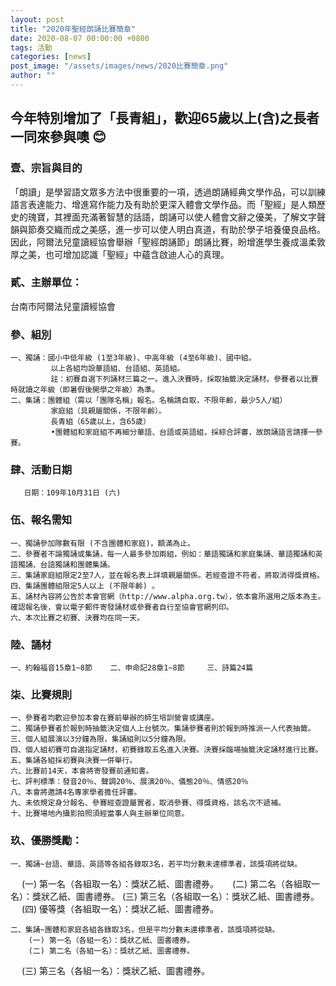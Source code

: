 ```yaml
---
layout: post
title: "2020年聖經朗誦比賽簡章"
date: 2020-08-07 00:00:00 +0800
tags: 活動
categories: [news]
post_image: "/assets/images/news/2020比賽簡章.png"
author: ""
---
```


## 今年特別增加了「長青組」，歡迎65歲以上(含)之長者一同來參與噢 😊


### 壹、宗旨與目的
「朗讀」是學習語文眾多方法中很重要的一項，透過朗誦經典文學作品，可以訓練語言表達能力、增進寫作能力及有助於更深入體會文學作品。而「聖經」是人類歷史的瑰寶，其裡面充滿著智慧的話語，朗誦可以使人體會文辭之優美，了解文字聲韻與節奏交織而成之美感，進一步可以使人明白真道，有助於學子培養優良品格。因此，阿爾法兒童讀經協會舉辦「聖經朗誦節」朗誦比賽，盼增進學生養成溫柔敦厚之美，也可增加認識「聖經」中蘊含啟迪人心的真理。

### 貳、主辦單位：
   台南市阿爾法兒童讀經協會

### 參、組別
    一、獨誦：國小中低年級 (1至3年級)、中高年級 (4至6年級)、國中組。
             以上各組均設華語組、台語組、英語組。
             註：初賽自選下列誦材三篇之一。進入決賽時，採取抽籤決定誦材。參賽者以比賽時就讀之年級（即暑假後開學之年級）為準。
    二、集誦：團體組（需以「團隊名稱」報名。名稱請自取，不限年齡，最少5人/組）
             家庭組（具親屬關係，不限年齡）。 
             長青組（65歲以上，含65歲）
             •團體組和家庭組不再細分華語、台語或英語組，採綜合評審，故朗誦語言請擇一參賽。

### 肆、活動日期
       日期：109年10月31日 (六)

### 伍、報名需知
    一、獨誦參加隊數有限 (不含團體和家庭)，額滿為止。
    二、參賽者不論獨誦或集誦，每一人最多參加兩組，例如：華語獨誦和家庭集誦、華語獨誦和英語獨誦、台語獨誦和團體集誦。 
    三、集誦家庭組限定2至7人，並在報名表上詳填親屬關係。若經查證不符者，將取消得獎資格。
    四、集誦團體組限定5人以上 (不限年齡) 。
    五、誦材內容將公告於本會官網（http://www.alpha.org.tw），依本會所選用之版本為主。確認報名後，會以電子郵件寄發誦材或參賽者自行至協會官網列印。
    六、本次比賽之初賽、決賽均在同一天。

### 陸、誦材
    一、約翰福音15章1~8節    二、申命記28章1~8節     三、詩篇24篇

### 柒、比賽規則
    一、參賽者均歡迎參加本會在賽前舉辦的師生培訓營會或講座。
    二、獨誦參賽者於報到時抽籤決定個人上台號次。集誦參賽者則於報到時推派一人代表抽籤。
    三、個人組展演以3分鐘為限，集誦組則以5分鐘為限。
    四、個人組初賽可自選指定誦材，初賽錄取五名進入決賽。決賽採臨場抽籤決定誦材進行比賽。
    五、集誦各組採初賽與決賽一併舉行。
    六、比賽前14天，本會將寄發賽前通知書。
    七、評判標準：發音20％、聲調20％、展演20％、儀態20％、情感20％
    八、本會將邀請4名專家學者擔任評審。
    九、未依規定身分報名、參賽經查證屬實者，取消參賽、得獎資格，該名次不遞補。
    十、比賽場地內攝影拍照須經當事人與主辦單位同意。

### 玖、優勝獎勵：
    一、獨誦~台語、華語、英語等各組各錄取3名，若平均分數未達標準者，該獎項將從缺。
　      (一) 第一名（各組取一名）：獎狀乙紙、圖書禮券。
    　  (二) 第二名（各組取一名）：獎狀乙紙、圖書禮券。
        (三) 第三名（各組取一名）：獎狀乙紙、圖書禮券。
    　  (四) 優等獎（各組取一名）：獎狀乙紙、圖書禮券。

    二、集誦~團體和家庭各組各錄取3名，但是平均分數未達標準者，該獎項將從缺。
        (一) 第一名（各組一名）：獎狀乙紙、圖書禮券。
        (二) 第二名（各組一名）：獎狀乙紙、圖書禮券。
　      (三) 第三名（各組一名）：獎狀乙紙、圖書禮券。
